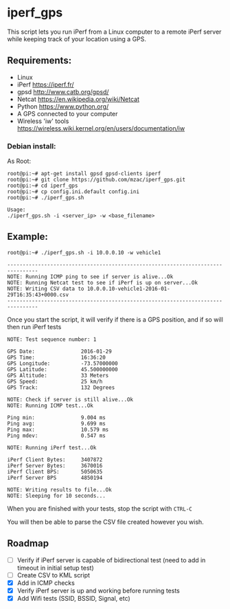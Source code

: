 # iperf_gps

This script lets you run iPerf from a Linux computer to a remote iPerf server while keeping track of your location using a GPS.

## Requirements:

- Linux
- iPerf https://iperf.fr/
- gpsd http://www.catb.org/gpsd/
- Netcat https://en.wikipedia.org/wiki/Netcat
- Python https://www.python.org/
- A GPS connected to your computer
- Wireless 'iw' tools https://wireless.wiki.kernel.org/en/users/documentation/iw

### Debian install:
As Root:
```
root@pi:~# apt-get install gpsd gpsd-clients iperf
root@pi:~# git clone https://github.com/mzac/iperf_gps.git
root@pi:~# cd iperf_gps
root@pi:~# cp config.ini.default config.ini
root@pi:~# ./iperf_gps.sh

Usage:
./iperf_gps.sh -i <server_ip> -w <base_filename>

```

## Example:

```
root@pi:~# ./iperf_gps.sh -i 10.0.0.10 -w vehicle1

--------------------------------------------------------------------------------
NOTE: Running ICMP ping to see if server is alive...Ok
NOTE: Running Netcat test to see if iPerf is up on server...Ok
NOTE: Writing CSV data to 10.0.0.10-vehicle1-2016-01-29T16:35:43+0000.csv
--------------------------------------------------------------------------------
```

Once you start the script, it will verify if there is a GPS position, and if so will then run iPerf tests

```
NOTE: Test sequence number: 1

GPS Date:               2016-01-29
GPS Time:               16:36:20
GPS Longitude:          -73.57000000
GPS Latitude:           45.500000000
GPS Altitude:           33 Meters
GPS Speed:              25 km/h
GPS Track:              132 Degrees

NOTE: Check if server is still alive...Ok
NOTE: Running ICMP test...Ok

Ping min:               9.004 ms
Ping avg:               9.699 ms
Ping max:               10.579 ms
Ping mdev:              0.547 ms

NOTE: Running iPerf test...Ok

iPerf Client Bytes:     3407872
iPerf Server Bytes:     3670016
iPerf Client BPS:       5050635
iPerf Server BPS        4850194

NOTE: Writing results to file...Ok
NOTE: Sleeping for 10 seconds...
```

When you are finished with your tests, stop the script with `CTRL-C`

You will then be able to parse the CSV file created however you wish.

## Roadmap
- [ ] Verify if iPerf server is capable of bidirectional test (need to add in timeout in initial setup test)
- [ ] Create CSV to KML script
- [x] Add in ICMP checks
- [x] Verify iPerf server is up and working before running tests
- [x] Add Wifi tests (SSID, BSSID, Signal, etc)
